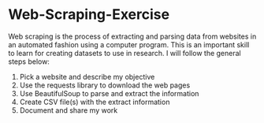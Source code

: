 # Web-Scraping-Exercise <br />
Web scraping is the process of extracting and parsing data from websites in an automated fashion using a computer program. This is an important skill to learn for creating datasets to use in research. I will follow the general steps below: <br />
1) Pick a website and describe my objective <br />
2) Use the requests library to download the web pages <br />
3) Use BeautifulSoup to parse and extract the information <br />
4) Create CSV file(s) with the extract information <br />
5) Document and share my work 
